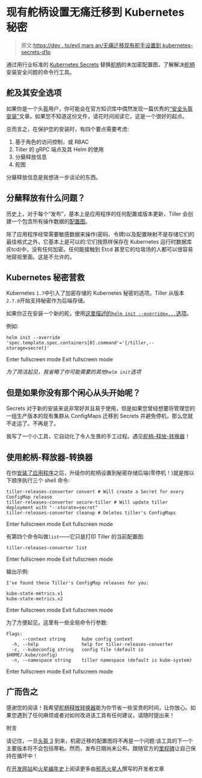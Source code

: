 # 现有舵柄设置无痛迁移到 Kubernetes 秘密

> 原文:[https://dev . to/evil mars an/无痛迁移现有舵手设置到 kubernetes-secrets-d1p](https://dev.to/evilmartians/painless-migration-of-existing-helms-tiller-setup-to-kubernetes-secrets-d1p)

通过用行业标准的 [Kubernetes Secrets](https://kubernetes.io/docs/concepts/configuration/secret/) 替换[舵柄](https://github.com/kubernetes/helm/blob/master/docs/architecture.md#components)的未加密配置图，了解解决[舵柄](https://github.com/kubernetes/helm)安装安全问题的命令行工具。

## 舵及其安全选项

如果你是一个头盔用户，你可能会在官方知识库中偶然发现一篇优秀的[“安全头盔安装”](https://github.com/kubernetes/helm/blob/master/docs/securing_installation.md)文章。如果您不知道这份文件，请花时间阅读它，这是一个很好的起点。

总而言之，在保护您的安装时，有四个要点需要考虑:

1.  基于角色的访问控制，或 RBAC
2.  Tiller 的 gRPC 端点及其 Helm 的使用
3.  分蘖释放信息
4.  舵图

分蘖释放信息是我想进一步谈论的东西。

## 分蘖释放有什么问题？

历史上，对于每个“发布”，基本上是应用程序的任何配置或版本更新，Tiller 会创建一个包含所有操作数据的[配置图](https://kubernetes.io/docs/tasks/configure-pod-container/configure-pod-configmap/)。

除了应用程序经常需要敏感数据来操作(密码、令牌)以及配置映射不是存储它们的最佳格式之外，它基本上是可以的:它们按原样保存在 Kubernetes 运行时数据库(Etcd)中，没有任何加密。任何能接触到 Etcd 甚至它的垃圾场的人都可以很容易地窥视里面。这是不允许的。

## Kubernetes 秘密营救

Kubernetes `1.7`中引入了加密存储的 Kubernetes 秘密的选项。Tiller 从版本`2.7.0`开始支持秘密作为后端存储。

如果你正在安装一个新的舵，使用[这里描述的`helm init --override=...`选项](https://github.com/kubernetes/helm/blob/master/docs/install.md#using---override)。

例如:

```
helm init --override 'spec.template.spec.containers[0].command'='{/tiller,--storage=secret}' 
```

Enter fullscreen mode Exit fullscreen mode

*为了简洁起见，我省略了你可能需要的其他`helm init`选项*

## 但是如果你没有那个闲心从头开始呢？

Secrets 对于新的安装来说非常好并且易于使用，但是如果您曾经想要将管理您的一组生产版本的现有集群从 ConfigMaps 迁移到 Secrets 并避免停机，那么您就不走运了。不再是了。

我写了一个小工具，它自动化了令人生畏的手工过程。遇见[舵柄-释放-转换器](https://github.com/dragonsmith/tiller-releases-converter)！

## 使用舵柄-释放器-转换器

在你[安装了应用程序](https://github.com/dragonsmith/tiller-releases-converter#installation)之后，升级你的舵柄设置到秘密存储后端(零停机！)就是按以下顺序执行三个 shell 命令:

```
tiller-releases-converter convert # Will create a Secret for every ConfigMap release
tiller-releases-converter secure-tiller # Will update tiller deployment with "--storate=secret"
tiller-releases-converter cleanup # Deletes tiller's ConfigMaps 
```

Enter fullscreen mode Exit fullscreen mode

有第四个命令叫做`list`——它只是打印 Tiller 的当前配置图:

```
tiller-releases-converter list 
```

Enter fullscreen mode Exit fullscreen mode

输出示例:

```
I've found these Tiller's ConfigMap releases for you:

kube-state-metrics.v1
kube-state-metrics.v2 
```

Enter fullscreen mode Exit fullscreen mode

为了方便起见，这里有一些全局命令行参数:

```
Flags:
      --context string      kube config context
  -h, --help                help for tiller-releases-converter
  -c, --kubeconfig string   config file (default is $HOME/.kube/config)
  -n, --namespace string    tiller namespace (default is kube-system) 
```

Enter fullscreen mode Exit fullscreen mode

## 广而告之

感谢您的阅读！我希望[舵柄释放转换器](https://github.com/dragonsmith/tiller-releases-converter)能为你节省一些宝贵的时间，让你放心。如果您遇到了任何麻烦或者对如何改进该工具有任何建议，请随时提出来！

附言

请记住，一旦[头盔 3](https://github.com/helm/community/blob/master/helm-v3/000-helm-v3.md) 到来，机密迁移的配置图将不再是一个问题:该工具的下一个主要版本将不会包括蒂勒。然而，发布日期尚未公布。跟随官方的[里程碑](https://github.com/kubernetes/helm/milestones)让自己保持在循环中！

在[开发网站](https://dev.to/evilmartians)和[火星编年史](https://evilmartians.com/chronicles)上阅读更多由[邪恶火星人](https://evilmartians.com/)撰写的开发者文章